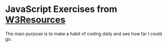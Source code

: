 # JavaScript Exercises from [W3Resources](https://www.w3resource.com/javascript-exercises/javascript-basic-exercises.php)


The main purpose is to make a habit of coding daily and see how far I could go.

